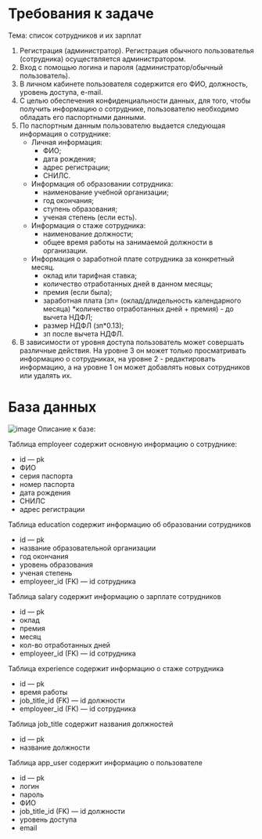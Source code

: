 # Требования к задаче

Тема: список сотрудников и их зарплат

1. Регистрация (администратор). Регистрация обычного пользователья (сотрудника) осуществляется администратором.
2. Вход с помощью логина и пароля (администратор/обычный пользователь).
3. В личном кабинете пользователя содержится его ФИО, должность, уровень доступа, e-mail.
4. С целью обеспечения конфиденциальности данных, для того, чтобы получить информацию о сотруднике, пользователю необходимо обладать его паспортными данными.
5. По паспортным данным пользователю выдается следующая информация о сотруднике:
   - Личная информация:
      - ФИО;
      - дата рождения;
      - адрес регистрации;
      - СНИЛС.
   - Информация об образовании сотрудника:
      - наименование учебной организации;
      - год окончания;
      - ступень образования;
      - ученая степень (если есть).
    - Информация о стаже сотрудника:
      - наименование должности;
      - общее время работы на занимаемой должности в организации.
    - Информация о заработной плате сотрудника за конкретный месяц.
      - оклад или тарифная ставка;
      - количество отработанных дней в данном месяцы;
      - премия (если была);
      - заработная плата (зп= (оклад/длидельность календарного месяца) *количество отработанных дней + премия) - до вычета НДФЛ;
      - размер НДФЛ (зп*0.13);
      - зп после вычета НДФЛ.
6. В зависимости от уровня доступа пользователь может совершать различные действия. На уровне 3 он может только просматривать информацию о сотрудниках, на уровне 2 - редактировать информацию, а на уровне 1 он может добавлять новых сотрудников или удалять их.

# База данных
![image](https://user-images.githubusercontent.com/115613576/199512221-582a79ce-f663-4b95-bff7-8c267ad1e699.png)
Описание к базе:

Таблица employeer содержит основную информацию о сотруднике:
   - id — pk
   - ФИО
   - серия паспорта
   - номер паспорта
   - дата рождения
   - СНИЛС
   - адрес регистрации

Таблица education содержит информацию об образовании сотрудников
   - id — pk
   - название образовательной организации
   - год окончания
   - уровень образования
   - ученая степень
   - employeer_id (FK) — id сотрудника

Таблица salary содержит информацию о зарплате сотрудников
   - id — pk
   - оклад
   - премия
   - месяц
   - кол-во отработанных дней
   - employeer_id (FK) — id сотрудника

Таблица experience содержит информацию о стаже сотрудника
   - id — pk
   - время работы
   - job_title_id (FK) — id должности
   - employeer_id (FK) — id сотрудника

Таблица job_title содержит названия должностей
   - id — pk
   - название должности

Таблица app_user содержит информацию о пользователе
   - id — pk
   - логин
   - пароль
   - ФИО
   - job_title_id (FK) — id должности
   - уровень доступа
   - email

   
     

      
